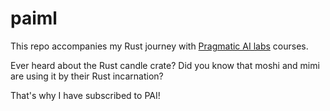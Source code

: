 # paiml

This repo accompanies my Rust journey with [Pragmatic AI labs](https://ds500.paiml.com/) courses.

Ever heard about the Rust candle crate? Did you know that moshi and mimi are using it by their Rust incarnation?

That's why I have subscribed to PAI!
